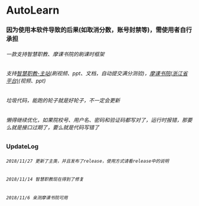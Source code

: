 # AutoLearn
### 因为使用本软件导致的后果(如取消分数，账号封禁等)，需使用者自行承担
###### 一款支持智慧职教、摩课书院的刷课时框架
###### 支持[智慧职教-主站](http://www.icve.com.cn/)(刷视频、ppt、文档，自动提交满分测验)，[摩课书院(浙江省平台)](http://zjedu.moocollege.com)(视频、ppt)
###### 垃圾代码，能跑的轮子就是好轮子，不一定会更新
###### 懒得继续优化，如果院校号、用户名、密码和验证码都写对了，运行时报错，那要么就是接口过期了，要么就是代码写错了
### UpdateLog
###### `2018/11/27 更新了主类，并且发布了release，使用方式请看release中的说明`
###### `2018/11/14 智慧职教现在得到了修复`
###### `2018/11/6 亲测摩课书院可用`


